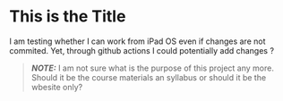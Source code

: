 
# This is the Title

I am testing whether I can work from iPad OS even if changes are not commited. Yet, through github actions I could potentially add changes ?

> **_NOTE:_**  I am not sure what is the purpose of this project any more. Should it be the course materials an syllabus or should it be the wbesite only?
